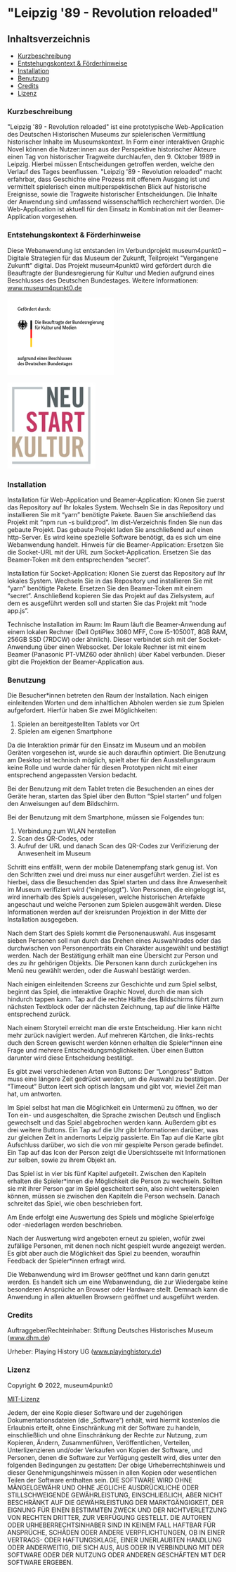 # "Leipzig '89 - Revolution reloaded"


## Inhaltsverzeichnis
* [Kurzbeschreibung](#Kurzbeschreibung) 
* [Entstehungskontext & Förderhinweise](#Förderhinweis)
* [Installation](#Installation)
* [Benutzung](#Benutzung)
* [Credits](#Credits)
* [Lizenz](#Lizenz)


### Kurzbeschreibung ###

"Leipzig '89 - Revolution reloaded" ist eine prototypische Web-Application des Deutschen Historischen Museums zur spielerischen Vermittlung historischer Inhalte im Museumskontext. In Form einer interaktiven Graphic Novel können die Nutzer:innen aus der Perspektive historischer Akteure einen Tag von historischer Tragweite durchlaufen, den 9. Oktober 1989 in Leipzig. Hierbei müssen Entscheidungen getroffen werden, welche den Verlauf des Tages beenflussen. "Leipzig '89 - Revolution reloaded" macht erfahrbar, dass Geschichte eine Prozess mit offenem Ausgang ist und vermittelt spielerisch einen multiperspektischen Blick auf historische Ereignisse, sowie die Tragweite historischer Entscheidungen. Die Inhalte der Anwendung sind umfassend wissenschaftlich recherchiert worden. Die Web-Application ist aktuell für den Einsatz in Kombination mit der Beamer-Application vorgesehen.


### Entstehungskontext & Förderhinweise ###

Diese Webanwendung ist entstanden im Verbundprojekt museum4punkt0 – Digitale Strategien für das Museum der Zukunft, Teilprojekt "Vergangene Zukunft" digital. Das Projekt museum4punkt0 wird gefördert durch die Beauftragte der Bundesregierung für Kultur und Medien aufgrund eines Beschlusses des Deutschen Bundestages. Weitere Informationen: www.museum4punkt0.de

![Logo: BKM](https://github.com/museum4punkt0/media_storage/blob/2c46af6cb625a2560f39b01ecb8c4c360733811c/BKM_Fz_2017_Web_de.gif)

![NeustartKultur](https://github.com/museum4punkt0/Object-by-Object/blob/22f4e86d4d213c87afdba45454bf62f4253cada1/04%20Logos/BKM_Neustart_Kultur_Wortmarke_pos_RGB_RZ_web.jpg)


### Installation ###
Installation für Web-Application und Beamer-Application: 
Klonen Sie zuerst das Repository auf Ihr lokales System. Wechseln Sie in das Repository und installieren Sie mit “yarn” benötigte Pakete. Bauen Sie anschließend das Projekt mit “npm run -s build:prod”. Im dist-Verzeichnis finden Sie nun das gebaute Projekt. Das gebaute Projekt laden Sie anschließend auf einen http-Server. 
Es wird keine spezielle Software benötigt, da es sich um eine Webanwendung handelt. 
Hinweis für die Beamer-Application: Ersetzen Sie die Socket-URL mit der URL zum Socket-Application. Ersetzen Sie das Beamer-Token mit dem entsprechenden “secret”. 

Installation für Socket-Application: 
Klonen Sie zuerst das Repository auf Ihr lokales System. Wechseln Sie in das Repository und installieren Sie mit “yarn” benötigte Pakete. Ersetzen Sie den Beamer-Token mit einem “secret”. Anschließend kopieren Sie das Projekt auf das Zielsystem, auf dem es ausgeführt werden soll und starten Sie das Projekt mit “node app.js”.

Technische Installation im Raum: 
Im Raum läuft die Beamer-Anwendung auf einem lokalen Rechner (Dell OptiPlex 3080 MFF, Core i5-10500T, 8GB RAM, 256GB SSD (7RDCW) oder ähnlich). Dieser verbindet sich mit der Socket-Anwendung über einen Websocket. Der lokale Rechner ist mit einem Beamer (Panasonic PT-VMZ60 oder ähnlich) über Kabel verbunden. Dieser gibt die Projektion der Beamer-Application aus. 


### Benutzung ###
Die Besucher*innen betreten den Raum der Installation. Nach einigen einleitenden Worten und dem inhaltlichen Abholen werden sie zum Spielen aufgefordert. Hierfür haben Sie zwei Möglichkeiten: 
1. Spielen an bereitgestellten Tablets vor Ort
2. Spielen am eigenen Smartphone

Da die Interaktion primär für den Einsatz im Museum und an mobilen Geräten vorgesehen ist, wurde sie auch daraufhin optimiert. Die Benutzung am Desktop ist technisch möglich, spielt aber für den Ausstellungsraum keine Rolle und wurde daher für diesen Prototypen nicht mit einer entsprechend angepassten Version bedacht.

Bei der Benutzung mit dem Tablet treten die Besuchenden an eines der Geräte heran, starten das Spiel über den Button “Spiel starten” und folgen den Anweisungen auf dem Bildschirm.

Bei der Benutzung mit dem Smartphone, müssen sie Folgendes tun:

1. Verbindung zum WLAN herstellen
2. Scan des QR-Codes, oder
3. Aufruf der URL und danach Scan des QR-Codes zur Verifizierung der Anwesenheit im Museum

Schritt eins entfällt, wenn der mobile Datenempfang stark genug ist. Von den Schritten zwei und drei muss nur einer ausgeführt werden. Ziel ist es hierbei, dass die Besuchenden das Spiel starten und dass ihre Anwesenheit im Museum verifiziert wird (“eingeloggt”). Von Personen, die eingeloggt ist, wird innerhalb des Spiels ausgelesen, welche historischen Artefakte angeschaut und welche Personen zum Spielen ausgewählt werden. Diese Informationen werden auf der kreisrunden Projektion in der Mitte der Installation ausgegeben.

Nach dem Start des Spiels kommt die Personenauswahl. Aus insgesamt sieben Personen soll nun durch das Drehen eines Auswahlrades oder das durchwischen von Personenporträts ein Charakter ausgewählt und bestätigt werden. Nach der Bestätigung erhält man eine Übersicht zur Person und des zu ihr gehörigen Objekts. Die Personen kann durch zurückgehen ins Menü neu gewählt werden, oder die Auswahl bestätigt werden.

Nach einigen einleitenden Screens zur Geschichte und zum Spiel selbst, beginnt das Spiel, die interaktive Graphic Novel, durch die man sich hindurch tappen kann. Tap auf die rechte Hälfte des Bildschirms führt zum nächsten Textblock oder der nächsten Zeichnung, tap auf die linke Hälfte entsprechend zurück. 

Nach einem Storyteil erreicht man die erste Entscheidung. Hier kann nicht mehr zurück navigiert werden. Auf mehreren Kärtchen, die links-rechts duch den Screen gewischt werden können erhalten die Spieler*innen eine Frage und mehrere Entscheidungsmöglichkeiten. Über einen Button darunter wird diese Entscheidung bestätigt.

Es gibt zwei verschiedenen Arten von Buttons: Der “Longpress” Button muss eine längere Zeit gedrückt werden, um die Auswahl zu bestätigen. Der “Timeout” Button leert sich optisch langsam und gibt vor, wieviel Zeit man hat, um antworten.

Im Spiel selbst hat man die Möglichkeit ein Untermenü zu öffnen, wo der Ton ein- und ausgeschalten, die Sprache zwischen Deutsch und Englisch gewechselt und das Spiel abgebrochen werden kann. Außerdem gibt es drei weitere Buttons. Ein Tap auf die Uhr gibt Informationen darüber, was zur gleichen Zeit in andernorts Leipzig passierte. Ein Tap auf die Karte gibt Aufschluss darüber, wo sich die von mir gespielte Person gerade befindet. Ein Tap auf das Icon der Person zeigt die Übersichtsseite mit Informationen zur selben, sowie zu ihrem Objekt an.

Das Spiel ist in vier bis fünf Kapitel aufgeteilt. Zwischen den Kapiteln erhalten die Spieler*innen die Möglichkeit die Person zu wechseln. Sollten sie mit ihrer Person gar im Spiel gescheitert sein, also nicht weiterspielen können, müssen sie zwischen den Kapiteln die Person wechseln. Danach schreitet das Spiel, wie oben beschrieben fort.

Am Ende erfolgt eine Auswertung des Spiels und mögliche Spielerfolge oder -niederlagen werden beschrieben.

Nach der Auswertung wird angeboten erneut zu spielen, wofür zwei zufällige Personen, mit denen noch nicht gespielt wurde angezeigt werden. Es gibt aber auch die Möglichkeit das Spiel zu beenden, woraufhin Feedback der Spieler*innen erfragt wird.

Die Webanwendung wird im Browser geöffnet und kann darin genutzt werden. Es handelt sich um eine Webanwendung, die zur Wiedergabe keine besonderen Ansprüche an Browser oder Hardware stellt. Demnach kann die Anwendung in allen aktuellen Browsern geöffnet und ausgeführt werden. 


### Credits ###
Auftraggeber/Rechteinhaber: Stiftung Deutsches Historisches Museum (www.dhm.de)

Urheber: Playing History UG (www.playinghistory.de)

### Lizenz ###
Copyright © 2022, museum4punkt0

[MIT-Lizenz](https://github.com/museum4punkt0/Leipzig-89-Revolution-reloaded/blob/main/Game%20Application/LICENSE)

Jedem, der eine Kopie dieser Software und der zugehörigen Dokumentationsdateien (die „Software“) erhält, wird hiermit kostenlos die Erlaubnis erteilt, ohne Einschränkung mit der Software zu handeln, einschließlich und ohne Einschränkung der Rechte zur Nutzung, zum Kopieren, Ändern, Zusammenführen, Veröffentlichen, Verteilen, Unterlizenzieren und/oder Verkaufen von Kopien der Software, und Personen, denen die Software zur Verfügung gestellt wird, dies unter den folgenden Bedingungen zu gestatten:
Der obige Urheberrechtshinweis und dieser Genehmigungshinweis müssen in allen Kopien oder wesentlichen Teilen der Software enthalten sein.
DIE SOFTWARE WIRD OHNE MÄNGELGEWÄHR UND OHNE JEGLICHE AUSDRÜCKLICHE ODER STILLSCHWEIGENDE GEWÄHRLEISTUNG, EINSCHLIEẞLICH, ABER NICHT BESCHRÄNKT AUF DIE GEWÄHRLEISTUNG DER MARKTGÄNGIGKEIT, DER EIGNUNG FÜR EINEN BESTIMMTEN ZWECK UND DER NICHTVERLETZUNG VON RECHTEN DRITTER, ZUR VERFÜGUNG GESTELLT. DIE AUTOREN ODER URHEBERRECHTSINHABER SIND IN KEINEM FALL HAFTBAR FÜR ANSPRÜCHE, SCHÄDEN ODER ANDERE VERPFLICHTUNGEN, OB IN EINER VERTRAGS- ODER HAFTUNGSKLAGE, EINER UNERLAUBTEN HANDLUNG ODER ANDERWEITIG, DIE SICH AUS, AUS ODER IN VERBINDUNG MIT DER SOFTWARE ODER DER NUTZUNG ODER ANDEREN GESCHÄFTEN MIT DER SOFTWARE ERGEBEN.

